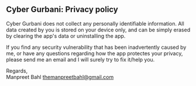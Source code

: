 ## Cyber Gurbani: Privacy policy

Cyber Gurbani does not collect any personally identifiable information. All data created by you is stored on your device only, and can be simply erased by clearing the app's data or uninstalling the app.

If you find any security vulnerability that has been inadvertently caused by me, or have any questions regarding how the app protectes your privacy, please send me an email and I will surely try to fix it/help you.

Regards,  
Manpreet Bahl
themanpreetbahl@gmail.com